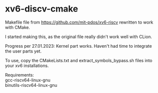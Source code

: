 # xv6-discv-cmake
Makefile file from https://github.com/mit-pdos/xv6-riscv rewritten to work with CMake.

I started making this, as the original file really didn't work well with CLion.

Progress per 27.01.2023:
Kernel part works. Haven't had time to integrate the user parts yet.

To use, copy the CMakeLists.txt and extract_symbols_bypass.sh files into your xv6 installations.

Requirements:  
gcc-riscv64-linux-gnu  
binutils-riscv64-linux-gnu